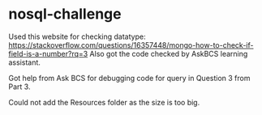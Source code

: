 # nosql-challenge

Used this website for checking datatype:
https://stackoverflow.com/questions/16357448/mongo-how-to-check-if-field-is-a-number?rq=3
Also got the code checked by AskBCS learning assistant.

Got help from Ask BCS for debugging code for query in Question 3 from Part 3.

Could not add the Resources folder as the size is too big.
